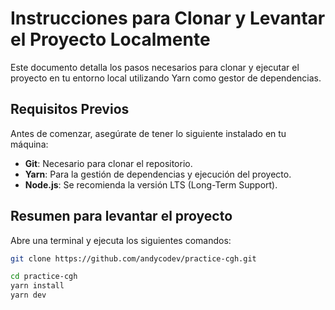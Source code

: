 # Instrucciones para Clonar y Levantar el Proyecto Localmente

Este documento detalla los pasos necesarios para clonar y ejecutar el proyecto en tu entorno local utilizando Yarn como gestor de dependencias.

## Requisitos Previos

Antes de comenzar, asegúrate de tener lo siguiente instalado en tu máquina:

- **Git**: Necesario para clonar el repositorio.
- **Yarn**: Para la gestión de dependencias y ejecución del proyecto.
- **Node.js**: Se recomienda la versión LTS (Long-Term Support).

## Resumen para levantar el proyecto

Abre una terminal y ejecuta los siguientes comandos:

```bash
git clone https://github.com/andycodev/practice-cgh.git

cd practice-cgh
yarn install
yarn dev

